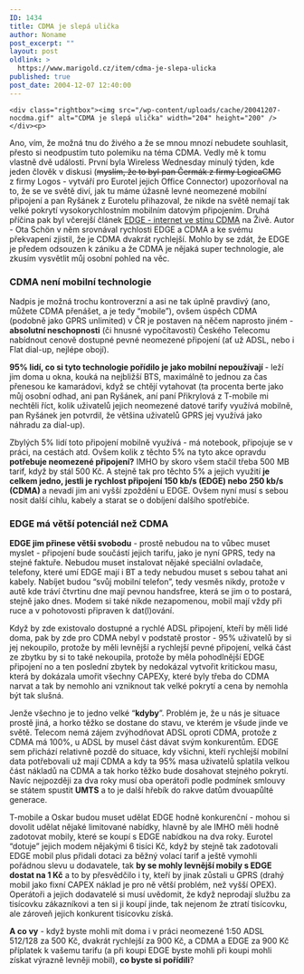 ```yaml
---
ID: 1434
title: CDMA je slepá ulička
author: Noname
post_excerpt: ""
layout: post
oldlink: >
  https://www.marigold.cz/item/cdma-je-slepa-ulicka
published: true
post_date: 2004-12-07 12:40:00
---
```

	<div class="rightbox"><img src="/wp-content/uploads/cache/20041207-nocdma.gif" alt="CDMA je slepá ulička" width="204" height="200" /></div><p>
Ano, vím, že možná tnu do živého a že se mnou mnozí nebudete souhlasit, přesto si neodpustím tuto polemiku na téma CDMA. Vedly mě k tomu vlastně dvě události. První byla Wireless Wednesday minulý týden, kde jeden člověk v diskusi (<strike>myslím, že to byl pan Čermák z firmy LogicaCMG</strike> z firmy Logos - vytváří pro Eurotel jejich Office Connector) upozorňoval na to, že se ve světě diví, jak tu máme úžasně levné neomezené mobilní připojení a pan Ryšánek z Eurotelu přihazoval, že nikde na světě nemají tak velké pokrytí vysokorychlostním mobilním datovým připojením. Druhá příčina pak byl včerejší článek <a href="http://www.zive.cz/h/Uzivatel/AR.asp?ARI=120269">EDGE - internet ve stínu CDMA</a> na Živě. Autor - Ota Schön v něm srovnával rychlosti EDGE a CDMA a ke svému překvapení zjistil, že je CDMA dvakrát rychlejší. Mohlo by se zdát, že EDGE je předem odsouzen k zániku a že CDMA je nějaká super technologie, ale zkusím vysvětlit můj osobní pohled na věc. </p>

<h3>CDMA není mobilní technologie</h3>
<p>
Nadpis je možná trochu kontroverzní a asi ne tak úplně pravdivý (ano, můžete CDMA přenášet, a je tedy &#8220;mobile&#8221;), ovšem úspěch CDMA (podobně jako GPRS unlimited) v ČR je postaven na něčem naprosto jiném - <strong>absolutní neschopnosti</strong> (či hnusné vypočítavosti) Českého Telecomu nabídnout cenově dostupné pevné neomezené připojení (ať už ADSL, nebo i Flat dial-up, nejlépe obojí).</p>
<p>
<strong>95% lidí, co si tyto technologie pořídilo je jako mobilní nepoužívají </strong>- leží jim doma u okna, kouká na nejbližší BTS, maximálně to jednou za čas přenesou ke kamarádovi, když se chtějí vytahovat (ta procenta berte jako můj osobní odhad, ani pan Ryšánek, aní paní Přikrylová z T-mobile mi nechtěli říct, kolik uživatelů jejich neomezené datové tarify využívá mobilně, pan Ryšánek jen potvrdil, že většina uživatelů GPRS jej využívá jako náhradu za dial-up).</p>

<!--more--><p>
Zbylých 5% lidí toto připojení mobilně využívá - má notebook, připojuje se v práci, na cestách atd. Ovšem kolik z těchto 5% na tyto akce opravdu <strong>potřebuje neomezené připojení?</strong> IMHO by skoro všem stačil třeba 500 MB tarif, když by stál 500 Kč. A stejně tak pro těchto 5% a jejich využití <strong>je celkem jedno, jestli je rychlost připojení 150 kb/s (EDGE) nebo 250 kb/s (CDMA) </strong>a nevadí jim ani vyšší zpoždění u EDGE. Ovšem nyní musí s sebou nosit další cihlu, kabely a starat se o dobíjení dalšího spotřebiče.</p>

<h3>EDGE má větší potenciál než CDMA</h3>
<p>
<strong>EDGE jim přinese větši svobodu</strong> - prostě nebudou na to vůbec muset myslet - připojení bude součástí jejich tarifu, jako je nyní GPRS, tedy na stejné faktuře. Nebudou muset instalovat nějaké speciální ovladače, telefony, které umí EDGE mají i BT a tedy nebudou muset s sebou tahat ani kabely. Nabíjet budou &#8220;svůj mobilní telefon&#8221;, tedy vesměs nikdy, protože v autě kde tráví čtvrtinu dne mají pevnou handsfree, která se jim o to postará, stejně jako dnes. Modem si také nikde nezapomenou, mobil mají vždy při ruce a v pohotovosti připraven k dat(l)ování.</p>
<p>
Když by zde existovalo dostupné a rychlé ADSL připojení, kteří by měli lidé doma, pak by zde pro CDMA nebyl v podstatě prostor - 95% uživatelů by si jej nekoupilo, protože by měli levnější a rychlejší pevné připojení, velká část ze zbytku by si to také nekoupila, protože by měla pohodlnější EDGE připojení no a ten poslední zbytek by nedokázal vytvořit kritickou masu, která by dokázala umořit všechny CAPEXy, které byly třeba do CDMA narvat a tak by nemohlo ani vzniknout tak velké pokrytí a cena by nemohla být tak slušná.</p>
<p>
Jenže všechno je to jedno velké &#8220;<strong>kdyby</strong>&#8221;. Problém je, že u nás je situace prostě jiná, a horko těžko se dostane do stavu, ve kterém je všude jinde ve světě. Telecom nemá zájem zvýhodňovat ADSL oproti CDMA, protože z CDMA má 100%, u ADSL by musel část dávat svým konkurentům. EDGE sem přichází relativně pozdě do situace, kdy všichni, kteří rychlejší mobilní data potřebovali už mají CDMA a kdy ta 95% masa uživatelů splatila velkou část nákladů na CDMA a tak horko těžko bude dosahovat stejného pokrytí. Navíc nejpozději za dva roky musí oba operátoři podle podmínek smlouvy se státem spustit <strong>UMTS</strong> a to je další hřebík do rakve datům dvouapůlté generace.</p>
<p>
T-mobile a Oskar budou muset udělat EDGE hodně konkurenční - mohou si dovolit udělat nějaké limitované nabídky, hlavně by ale IMHO měli hodně zadotovat mobily, které se koupí s EDGE nabídkou na dva roky. Eurotel &#8220;dotuje&#8221; jejich modem nějakými 6 tisíci Kč, když by stejně tak zadotovali EDGE mobil plus přidali dotaci za běžný volací tarif a ještě vymohli pořádnou slevu u dodavatele, tak <strong>by se mohly levnější mobily s EDGE dostat na 1 Kč</strong> a to by přesvědčilo i ty, kteří by jinak zůstali u GPRS (drahý mobil jako fixní CAPEX náklad je pro ně větší problém, než vyšší OPEX). Operátoři a jejich dodavatelé si musí uvědomit, že když neprodají službu za tisícovku zákazníkovi a ten si ji koupí jinde, tak nejenom že ztratí tisícovku, ale zároveň jejich konkurent tisícovku získá.</p>
<p>
<strong>A co vy</strong> - když byste mohli mít doma i v práci neomezené 1:50 ADSL 512/128 za 500 Kč, dvakrát rychlejší za 900 Kč, a CDMA a EDGE za 900 Kč příplatek k vašemu tarifu (a při koupi EDGE byste mohli při koupi mohli získat výrazně levněji mobil), <strong>co byste si pořídili</strong>?</p>
